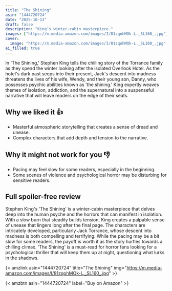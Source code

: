 ```yaml
---
title: "The Shining"
asin: "1444720724"
date: "2025-10-13"
draft: false
description: "King’s winter-cabin masterpiece."
images: ["https://m.media-amazon.com/images/I/81zqohMOk-L._SL160_.jpg"]
cover:
  image: "https://m.media-amazon.com/images/I/81zqohMOk-L._SL160_.jpg"
ai_filled: true
---
```


In 'The Shining,' Stephen King tells the chilling story of the Torrance family
as they spend the winter looking after the isolated Overlook Hotel. As the
hotel's dark past seeps into their present, Jack's descent into madness
threatens the lives of his wife, Wendy, and their young son, Danny, who
possesses psychic abilities known as 'the shining.' King expertly weaves themes
of isolation, addiction, and the supernatural into a suspenseful narrative that
will leave readers on the edge of their seats.

## Why we liked it 👍
- Masterful atmospheric storytelling that creates a sense of dread and unease.
- Complex characters that add depth and tension to the narrative.

## Why it might not work for you 👎
- Pacing may feel slow for some readers, especially in the beginning.
- Some scenes of violence and psychological horror may be disturbing for sensitive readers.

## Full spoiler-free review
Stephen King's 'The Shining' is a winter-cabin masterpiece that delves deep into
the human psyche and the horrors that can manifest in isolation. With a slow
burn that steadily builds tension, King creates a palpable sense of unease that
lingers long after the final page. The characters are intricately developed,
particularly Jack Torrance, whose descent into madness is both compelling and
terrifying. While the pacing may be a bit slow for some readers, the payoff is
worth it as the story hurtles towards a chilling climax. 'The Shining' is a
must-read for horror fans looking for a psychological thriller that will keep
them up at night, questioning what lurks in the shadows.

{< amzlink asin="1444720724" title="The Shining" img="https://m.media-amazon.com/images/I/81zqohMOk-L._SL160_.jpg" >}

{< amzbtn asin="1444720724" label="Buy on Amazon" >}
